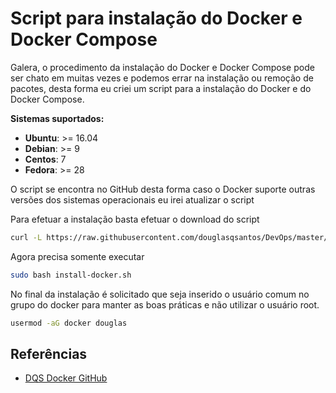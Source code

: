 # Script para instalação do Docker e Docker Compose

Galera, o procedimento da instalação do Docker e Docker Compose pode ser chato em muitas vezes e podemos errar na instalação ou remoção de pacotes, desta forma eu criei um script para a instalação do Docker e do Docker Compose.

**Sistemas suportados:**

- **Ubuntu**: >= 16.04
- **Debian**: >= 9
- **Centos**: 7
- **Fedora**: >= 28

O script se encontra no GitHub desta forma caso o Docker suporte outras versões dos sistemas operacionais eu irei atualizar o script

Para efetuar a instalação basta efetuar o download do script

```bash
curl -L https://raw.githubusercontent.com/douglasqsantos/DevOps/master/Docker/install-docker.sh -o install-docker.sh
```

Agora precisa somente executar

```bash
sudo bash install-docker.sh
```

No final da instalação é solicitado que seja inserido o usuário comum no grupo do docker para manter as boas práticas e não utilizar o usuário root.

```bash
usermod -aG docker douglas
```

## Referências

- [DQS Docker GitHub](https://github.com/douglasqsantos/DevOps/blob/master/Docker)
